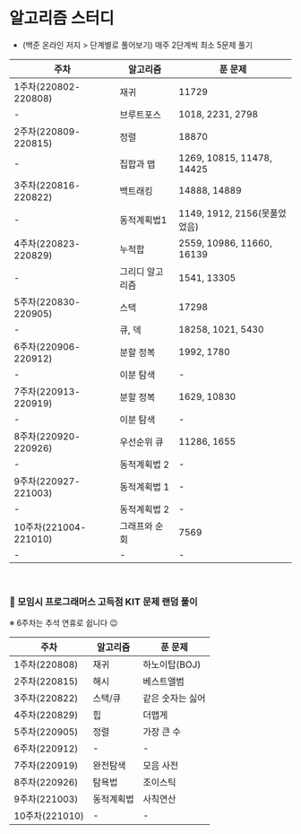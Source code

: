 # 알고리즘 스터디
-  (백준 온라인 저지 > 단계별로 풀어보기) 매주 2단계씩 최소 5문제 풀기 


| 주차 | 알고리즘 | 푼 문제 |
| ---- | ----- | ----- |
| 1주차(220802-220808) | 재귀 | 11729 |
| - | 브루트포스 | 1018, 2231, 2798 |
| 2주차(220809-220815) | 정렬 | 18870 |
| - | 집합과 맵 | 1269, 10815, 11478, 14425 |
| 3주차(220816-220822) | 백트래킹 | 14888, 14889 |
| - | 동적계획법1 | 1149, 1912, 2156(못풀었었음) |
| 4주차(220823-220829) | 누적합 | 2559, 10986, 11660, 16139 |
| - | 그리디 알고리즘 | 1541, 13305 |
| 5주차(220830-220905) | 스택 | 17298 |
| - | 큐, 덱 | 18258, 1021, 5430 |
| 6주차(220906-220912) | 분할 정복 | 1992, 1780 |
| - | 이분 탐색 | - |
| 7주차(220913-220919) | 분할 정복 | 1629, 10830 |
| - | 이분 탐색 | - |
| 8주차(220920-220926) | 우선순위 큐 | 11286, 1655 |
| - | 동적계획법 2 | - |
| 9주차(220927-221003) | 동적계획법 1 | - |
| - | 동적계획법 2 | - |
| 10주차(221004-221010) | 그래프와 순회 | 7569 |
| - | - | - |

<br>

### 🥕 모임시 프로그래머스 고득점 KIT 문제 랜덤 풀이

※ 6주차는 추석 연휴로 쉽니다 😉

| 주차 | 알고리즘 | 푼 문제 |
| ---- | ----- | ----- |
| 1주차(220808) | 재귀 | 하노이탑(BOJ) |
| 2주차(220815) | 해시 | 베스트앨범 |
| 3주차(220822) | 스택/큐 | 같은 숫자는 싫어 |
| 4주차(220829) | 힙  | 더맵게 |
| 5주차(220905) | 정렬 | 가장 큰 수 |
| 6주차(220912) | - | - |
| 7주차(220919) | 완전탐색 | 모음 사전 |
| 8주차(220926) | 탐욕법 | 조이스틱 |
| 9주차(221003) | 동적계획법 | 사칙연산 |
| 10주차(221010) | - | - |
